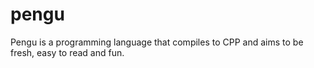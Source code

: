 # pengu
Pengu is a programming language that compiles to CPP and aims to be fresh, easy to read and fun.
